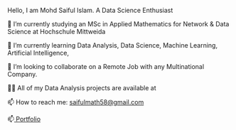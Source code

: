 Hello, I am Mohd Saiful Islam. A Data Science Enthusiast

🔭 I’m currently studying an MSc in Applied Mathematics for Network & Data Science at Hochschule Mittweida

🌱 I’m currently learning Data Analysis, Data Science, Machine Learning, Artificial Intelligence,

👯 I’m looking to collaborate on a Remote Job with any Multinational Company.

👨‍💻 All of my Data Analysis projects are available at 

📫 How to reach me: saifulmath58@gmail.com

📫[ Portfolio](https://sites.google.com/view/saifulmath)
